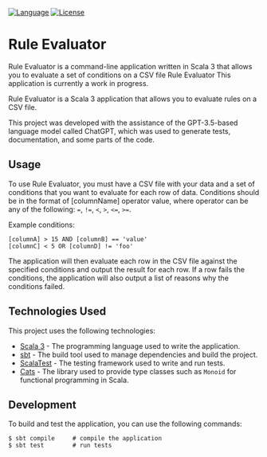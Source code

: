 [![Language](https://img.shields.io/badge/language-scala-brightgreen.svg)](https://www.scala-sbt.org/)
[![License](http://img.shields.io/badge/license-MIT-blue.svg)](https://github.com/Kirvolque/rule-evaluator)

# Rule Evaluator

Rule Evaluator is a command-line application written in Scala 3 that allows you to evaluate a set of conditions on a CSV file
Rule Evaluator
This application is currently a work in progress.

Rule Evaluator is a Scala 3 application that allows you to evaluate rules on a CSV file.

This project was developed with the assistance of the GPT-3.5-based language model called ChatGPT, which was used to generate tests, documentation, and some parts of the code.

## Usage
To use Rule Evaluator, you must have a CSV file with your data and a set of conditions that you want to evaluate for each row of data. Conditions should be in the format of [columnName] operator value, where operator can be any of the following: `=`, `!=`, `<`, `>`, `<=`, `>=`.

Example conditions:
```
[columnA] > 15 AND [columnB] == 'value'
[columnC] < 5 OR [columnD] != 'foo'
```

The application will then evaluate each row in the CSV file against the specified conditions and output the result for each row. If a row fails the conditions, the application will also output a list of reasons why the conditions failed.

## Technologies Used

This project uses the following technologies:

- [Scala 3](https://docs.scala-lang.org/scala3/) - The programming language used to write the application.
- [sbt](https://www.scala-sbt.org/) - The build tool used to manage dependencies and build the project.
- [ScalaTest](https://www.scalatest.org/) - The testing framework used to write and run tests.
- [Cats](https://typelevel.org/cats/) - The library used to provide type classes such as `Monoid` for functional programming in Scala. 

## Development
To build and test the application, you can use the following commands:

```
$ sbt compile     # compile the application
$ sbt test        # run tests
```
